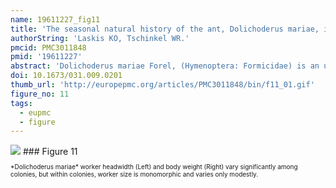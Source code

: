 ```yaml
---
name: 19611227_fig11
title: 'The seasonal natural history of the ant, Dolichoderus mariae, in Northern Florida.'
authorString: 'Laskis KO, Tschinkel WR.'
pmcid: PMC3011848
pmid: '19611227'
abstract: 'Dolichoderus mariae Forel, (Hymenoptera: Formicidae) is an uncommon, monomorphic but locally abundant, reddish-brown ant of peculiar nesting habits, whose range includes most of the eastern USA. In north Florida the ant excavates soil under wiregrass clumps or other plants with fibrous roots to form a single, large, shallow, conical or ovoid chamber broadly open to the surface around the plant base. Colonies are highly polygyne and, during the warm season, inhabit multiple nests connected only by above ground trails, over which nests exchange workers. Although monomorphic, worker size may differ significantly between colonies. The colony cycle is dominated by strong seasonal polydomy. From one or two over-wintering nests, the colonies expanded to occupy up to 60 nests by late summer, then retract once more to one or two nests by mid-winter. The worker-to-queen ratio changed greatly during this cycle, with over two thousand workers per queen during fall and winter, dropping to a low of about 300 during midsummer. Most of these summer queens probably die during the fall. Colonies reoccupy roughly the same area year to year even though they contract down to one or two nests in winter. Observation of fights in the contact zone between colonies suggested that the colonies are territorial. The ants subsist by tending aphids and scale insects for honeydew and scavenging for dead insects within their territories.'
doi: 10.1673/031.009.0201
thumb_url: 'http://europepmc.org/articles/PMC3011848/bin/f11_01.gif'
figure_no: 11
tags:
  - eupmc
  - figure
---
```

<img src='http://europepmc.org/articles/PMC3011848/bin/f11_01.jpg' style='max-height: 300px'>
### Figure 11
<p style='font-size: 10px;'>*Dolichoderus mariae* worker headwidth (Left) and body weight (Right) vary significantly among colonies, but within colonies, worker size is monomorphic and varies only modestly.</p>
